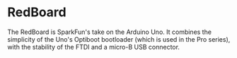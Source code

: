 RedBoard
========

The RedBoard is SparkFun's take on the Arduino Uno. It combines the simplicity of the Uno's Optiboot bootloader (which is used in the Pro series), with the stability of the FTDI and a micro-B USB connector.
